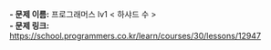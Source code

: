 **- 문제 이름:** 프로그래머스 lv1 < 하샤드 수 >  
**- 문제 링크:** https://school.programmers.co.kr/learn/courses/30/lessons/12947
